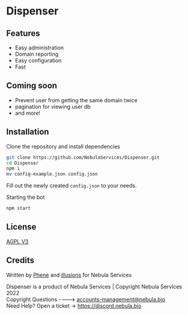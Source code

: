 # Dispenser

## Features

- Easy administration
- Domain reporting
- Easy configuration
- Fast

## Coming soon
- Prevent user from getting the same domain twice
- pagination for viewing user db
- and more!

## Installation

Clone the repository and install dependencies
```bash
git clone https://github.com/NebulaServices/Dispenser.git
cd Dispenser
npm i
mv config-example.json config.json
```
Fill out the newly created `config.json` to your needs.

Starting the bot
```bash
npm start
```

## License

[AGPL V3](https://www.gnu.org/licenses/agpl-3.0.en.html)

## Credits

Written by [Phene](https://github.com/joebobbio) and [illusions](https://github.com/illusionTBA) for Nebula Services

Dispenser is a product of Nebula Services | Copyright Nebula Services 2022
<br>
Copyright Questions ----> accounts-management@nebula.bio
<br>
Need Help? Open a ticket -> https://discord.nebula.bio
